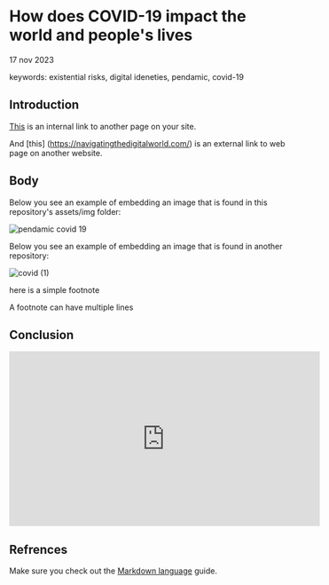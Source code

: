 # How does COVID-19 impact the world and people's lives
17 nov 2023

keywords: existential risks, digital ideneties, pendamic, covid-19

## Introduction
[This](assessement.md) is an internal link to another page on your site. 

And [this] (https://navigatingthedigitalworld.com/) is an external link to web page on another website. 

## Body
Below you see an example of embedding an image that is found in this repository's assets/img folder: 

![pendamic covid 19](https://github.com/2313849/CS220AU-DP/assets/149807678/5e0f096d-13bf-4482-a197-0a799bfc3711)

Below you see an example of embedding an image that is found in another repository:

![covid (1)](https://github.com/2313849/CS220AU-DP/assets/149807678/51d28b09-a163-4adc-940f-c21a589eaf86)


here is a simple footnote

A footnote can have multiple lines

## Conclusion
<iframe width="560" height="315" src="https://www.youtube.com/embed/lfPJ7Tz4JGs" title="YouTube video player" frameborder="0" allow="accelerometer; autoplay; clipboard-write; encrypted-media; gyroscope; picture-in-picture" allowfullscreen></iframe>

## Refrences
Make sure you check out the [Markdown language](https://guides.github.com/features/mastering-markdown/) guide. 


